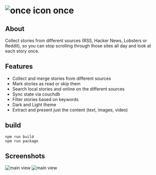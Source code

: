 # ![once icon](https://batr.am/once/icon.png?small) once

## About

Collect stories from different sources (RSS, Hacker News, Lobsters or Reddit), so you can stop scrolling through those sites all day and look at each story once.


## Features
 - Collect and merge stories from different sources
 - Mark stories as read or skip them
 - Search local stories and online on the different sources
 - Sync state via couchdb
 - Filter stories based on keywords
 - Dark and Light theme
 - Extract and present just the content (text, images, video)

## build

```
npm run build
npm run package
```

## Screenshots

![main view](https://batr.am/once/main.png) 
![main view](https://batr.am/once/main_dark.png) 
